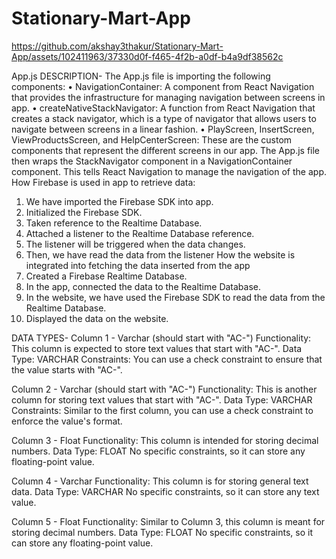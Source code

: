 # Stationary-Mart-App


https://github.com/akshay3thakur/Stationary-Mart-App/assets/102411963/37330d0f-f465-4f2b-a0df-b4a9df38562c

App.js DESCRIPTION-
The App.js file is importing the following components:
•	NavigationContainer: A component from React Navigation that provides the infrastructure for managing navigation between screens in app.
•	createNativeStackNavigator: A function from React Navigation that creates a stack navigator, which is a type of navigator that allows users to navigate between screens in a linear fashion.
•	PlayScreen, InsertScreen, ViewProductsScreen, and HelpCenterScreen: These are the custom components that represent the different screens in our app.
The App.js file then wraps the StackNavigator component in a NavigationContainer component. This tells React Navigation to manage the navigation of the app.
How Firebase is used in app to retrieve data:
1.	We have imported the Firebase SDK into app.
2.	Initialized the Firebase SDK.
3.	Taken reference to the Realtime Database.
4.	Attached a listener to the Realtime Database reference.
5.	The listener will be triggered when the data changes.
6.	Then, we have read the data from the listener
How the website is integrated into fetching the data inserted from the app
1.	Created a Firebase Realtime Database.
2.	In the app, connected the data to the Realtime Database.
3.	In the website, we have used the Firebase SDK to read the data from the Realtime Database.
4.	Displayed the data on the website.

DATA TYPES-
Column 1 - Varchar (should start with "AC-")
Functionality: This column is expected to store text values that start with "AC-".
Data Type: VARCHAR
Constraints: You can use a check constraint to ensure that the value starts with "AC-".

Column 2 - Varchar (should start with "AC-")
Functionality: This is another column for storing text values that start with "AC-".
Data Type: VARCHAR
Constraints: Similar to the first column, you can use a check constraint to enforce the value's format.

Column 3 - Float
Functionality: This column is intended for storing decimal numbers.
Data Type: FLOAT
No specific constraints, so it can store any floating-point value.

Column 4 - Varchar
Functionality: This column is for storing general text data.
Data Type: VARCHAR
No specific constraints, so it can store any text value.

Column 5 - Float
Functionality: Similar to Column 3, this column is meant for storing decimal numbers.
Data Type: FLOAT
No specific constraints, so it can store any floating-point value.
